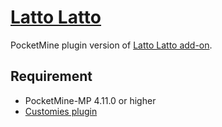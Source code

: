 # [Latto Latto](https://poggit.pmmp.io/ci/DavyCraft648/LattoLatto/~)

PocketMine plugin version of [Latto Latto add-on](https://www.youtube.com/shorts/5hRzholnZH4).

## Requirement

- PocketMine-MP 4.11.0 or higher
- [Customies plugin](https://poggit.pmmp.io/ci/DavyCraft648/Customies-NG/Customies)
